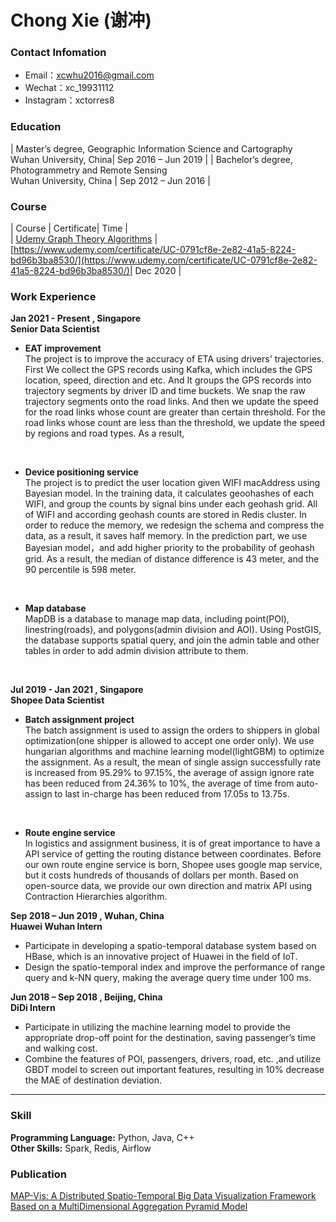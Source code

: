 # Chong Xie (谢冲)

### Contact Infomation

- Email：xcwhu2016@gmail.com 
- Wechat：xc_19931112
- Instagram：xctorres8


### Education

| Master’s degree, Geographic Information Science and Cartography<br>Wuhan University, China| Sep 2016 – Jun 2019 |
| Bachelor’s degree, Photogrammetry and Remote Sensing <br>Wuhan University, China | Sep 2012 – Jun 2016 |


### Course  

| Course | Certificate| Time |  
| [Udemy  Graph Theory Algorithms](https://www.udemy.com/course/graph-theory-algorithms/) |[https://www.udemy.com/certificate/UC-0791cf8e-2e82-41a5-8224-bd96b3ba8530/](https://www.udemy.com/certificate/UC-0791cf8e-2e82-41a5-8224-bd96b3ba8530/)| Dec 2020 |


### Work Experience
**Jan 2021 - Present , Singapore**  
**Senior Data Scientist**  

- **EAT improvement**  
The project is to improve the accuracy of ETA using drivers' trajectories. First We collect the GPS records using Kafka, which includes the GPS location, speed, direction and etc. And It groups the GPS records into trajectory segments by driver ID and time buckets. We snap the raw trajectory segments onto the road links. And then we update the speed for the road links whose count are greater than certain threshold. For the road links whose count are less than the threshold, we update the speed by regions and road types. As a result,
<br>

- **Device positioning service**  
The project is to predict the user location given WIFI macAddress using Bayesian model. In the training data, it calculates geoohashes of each WIFI, and group the counts by signal bins under each geohash grid. All of WIFI and according geohash counts are stored in Redis cluster. In order to reduce the memory, we redesign the schema and compress the data, as a result, it saves half memory. In the prediction part, we use Bayesian model，and add higher priority to the probability of geohash grid. As a result, the median of distance difference is 43 meter, and the 90 percentile is 598 meter.
<br>

- **Map database**  
MapDB is a database to manage map data, including point(POI), linestring(roads), and polygons(admin division and AOI). Using PostGIS, the database supports spatial query, and join the admin table and other tables in order to add admin division attribute to them.
<br>

**Jul 2019 - Jan 2021 , Singapore**  
**Shopee Data Scientist**
- **Batch assignment project**  
The batch assignment is used to assign the orders to shippers in global optimization(one shipper is allowed to accept one order only). We use hungarian algorithms and machine learning model(lightGBM) to optimize the assignment. As a result, the mean of single assign successfully rate is increased from 95.29% to 97.15%, the average of assign ignore rate has been reduced from 24.36% to 10%, the average of time from auto-assign to last in-charge has been reduced from 17.05s to 13.75s.  
<br>

- **Route engine service**    
In logistics and assignment business, it is of great importance to have a API service of getting the routing distance between coordinates. Before our own route engine service is born, Shopee uses google map service, but it costs hundreds of thousands of dollars per month. Based on open-source data, we provide our own direction and matrix API using Contraction Hierarchies algorithm.   


**Sep 2018 – Jun 2019 , Wuhan, China**  
**Huawei Wuhan   Intern**
- Participate in developing a spatio-temporal database system based on HBase, which is an innovative project of Huawei in the field of IoT.
- Design the spatio-temporal index and improve the performance of range query and k-NN query, making the average query time under 100 ms.  

**Jun 2018 – Sep 2018 , Beijing, China**  
**DiDi   Intern**
- Participate in utilizing the machine learning model to provide the appropriate drop-off point for the destination, saving passenger’s time and walking cost.
- Combine the features of POI, passengers, drivers, road, etc. ,and utilize GBDT model to screen out important features, resulting in 10% decrease the MAE of destination deviation.

---

### Skill  
**Programming Language:** Python, Java, C++  
**Other Skills:** Spark, Redis, Airflow

### Publication  

[MAP-Vis: A Distributed Spatio-Temporal Big Data Visualization Framework Based on a MultiDimensional Aggregation Pyramid Model](https://www.mdpi.com/2076-3417/10/2/598/htm)

